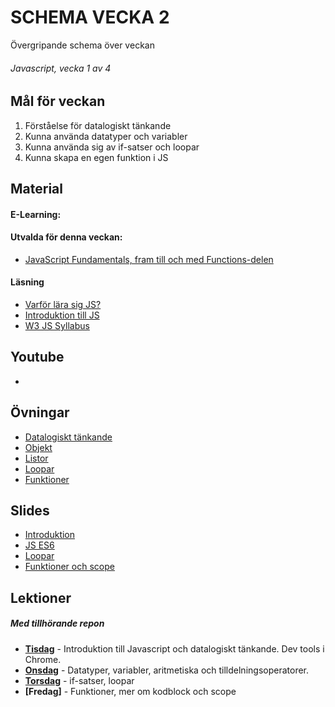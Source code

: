 # SCHEMA VECKA 2
Övergripande schema över veckan

###### Javascript, vecka 1 av 4

## Mål för veckan
1. Förståelse för datalogiskt tänkande
2. Kunna använda datatyper och variabler
3. Kunna använda sig av if-satser och loopar
4. Kunna skapa en egen funktion i JS

## Material
#### E-Learning:
#### Utvalda för denna veckan:
* [JavaScript Fundamentals, fram till och med Functions-delen](https://app.pluralsight.com/library/courses/fundamentals-javascript/table-of-contents)
#### Läsning
* [Varför lära sig JS?](https://www.simplilearn.com/reasons-to-learn-javascript-article)
* [Introduktion till JS](https://javascript.info/intro)
* [W3 JS Syllabus](https://www.w3schools.com/Js/js_syllabus.asp)

## Youtube
* 

## Övningar
* [Datalogiskt tänkande](https://github.com/Lexicon-frontend-2024-2025/exercise-computational-thinking-games)
* [Objekt](https://github.com/Lexicon-frontend-2024-2025/exercise-js-objects-bootcamp)
* [Listor](https://github.com/Lexicon-frontend-2024-2025/exercise-array-bootcamp)
* [Loopar](https://github.com/Lexicon-frontend-2024-2025/ovningar-loops-bootcamp)
* [Funktioner](https://github.com/Lexicon-frontend-2024-2025/exercise-functions-bootcamp)

## Slides
* [Introduktion](https://docs.google.com/presentation/d/13CtjmEz_yLvmpvim6IAzquIqzJ87Wpfu4pNUo0jFcSc/edit#slide=id.gf97ac877ef_0_67)
* [JS ES6](https://docs.google.com/presentation/d/1om0xpdCwdhISmljJbGc0RxFfeGwxEGqj/edit#slide=id.p25)
* [Loopar](https://docs.google.com/presentation/d/18AM0Hr9qU7h6h2r-xqYCQskKg80bwpRIAlMFlh8nEbI/edit#slide=id.g5e9f58b26c_0_45)
* [Funktioner och scope](https://docs.google.com/presentation/d/1bBD6DGxziiVO0J_IU1cDEscOhXpftZpj/edit?usp=sharing&ouid=103524613727920220599&rtpof=true&sd=true)

## Lektioner
##### Med tillhörande repon
* **[Tisdag](https://github.com/Lexicon-frontend-2024-2025/lektion-7-jan)** - Introduktion till Javascript och datalogiskt tänkande. Dev tools i Chrome.
* **[Onsdag](https://github.com/Lexicon-frontend-2024-2025/lektion-8-jan)** - Datatyper, variabler, aritmetiska och tilldelningsoperatorer.
* **[Torsdag](https://github.com/Robert-Lexicon/lektion-9-jan)** - if-satser, loopar
* **[Fredag]** - Funktioner, mer om kodblock och scope
